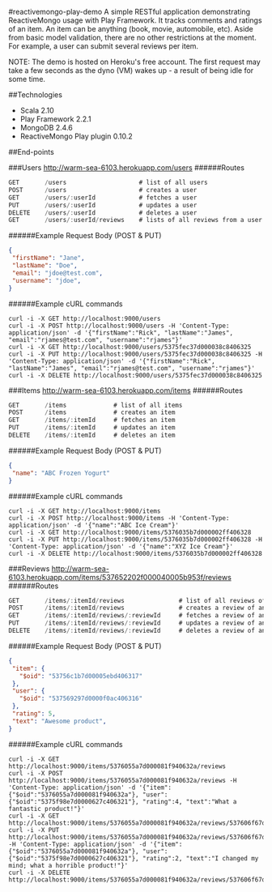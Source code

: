 #reactivemongo-play-demo
A simple RESTful application demonstrating ReactiveMongo usage with Play Framework.  It tracks comments and ratings of an item.  An item can be anything (book, movie, automobile, etc).  Aside from basic model validation, there are no other restrictions at the moment.  For example, a user can submit several reviews per item.

NOTE: The demo is hosted on Heroku's free account.  The first request may take a few seconds as the dyno (VM) wakes up - a result of being idle for some time.

##Technologies
* Scala 2.10
* Play Framework 2.2.1
* MongoDB 2.4.6
* ReactiveMongo Play plugin 0.10.2

##End-points

###Users
http://warm-sea-6103.herokuapp.com/users
######Routes
```scala
GET       /users                    # list of all users                
POST      /users                    # creates a user    
GET       /users/:userId            # fetches a user       
PUT       /users/:userId            # updates a user       
DELETE    /users/:userId            # deletes a user
GET       /users/:userId/reviews    # lists of all reviews from a user
```
######Example Request Body (POST & PUT)
```json
{
 "firstName": "Jane",
 "lastName": "Doe",
 "email": "jdoe@test.com",
 "username": "jdoe",
}
```
######Example cURL commands
```
curl -i -X GET http://localhost:9000/users
curl -i -X POST http://localhost:9000/users -H 'Content-Type: application/json' -d '{"firstName":"Rick", "lastName":"James", "email":"rjames@test.com", "username":"rjames"}'
curl -i -X GET http://localhost:9000/users/5375fec37d000038c8406325
curl -i -X PUT http://localhost:9000/users/5375fec37d000038c8406325 -H 'Content-Type: application/json' -d '{"firstName":"Rick", "lastName":"James", "email":"rjames@test.com", "username":"rjames"}'
curl -i -X DELETE http://localhost:9000/users/5375fec37d000038c8406325
```

###Items
http://warm-sea-6103.herokuapp.com/items
######Routes
```scala
GET       /items             # list of all items                
POST      /items             # creates an item    
GET       /items/:itemId     # fetches an item       
PUT       /items/:itemId     # updates an item       
DELETE    /items/:itemId     # deletes an item
```
######Example Request Body (POST & PUT)
```json
{
 "name": "ABC Frozen Yogurt"
}
```
######Example cURL commands
```
curl -i -X GET http://localhost:9000/items
curl -i -X POST http://localhost:9000/items -H 'Content-Type: application/json' -d '{"name":"ABC Ice Cream"}'
curl -i -X GET http://localhost:9000/items/5376035b7d000002ff406328
curl -i -X PUT http://localhost:9000/items/5376035b7d000002ff406328 -H 'Content-Type: application/json' -d '{"name":"XYZ Ice Cream"}'
curl -i -X DELETE http://localhost:9000/items/5376035b7d000002ff406328
```

###Reviews
http://warm-sea-6103.herokuapp.com/items/537652202f000040005b953f/reviews
######Routes
```scala
GET       /items/:itemId/reviews               # list of all reviews of an item                
POST      /items/:itemId/reviews               # creates a review of an item    
GET       /items/:itemId/reviews/:reviewId     # fetches a review of an item      
PUT       /items/:itemId/reviews/:reviewId     # updates a review of an item        
DELETE    /items/:itemId/reviews/:reviewId     # deletes a review of an item 
```
######Example Request Body (POST & PUT)
```json
{
 "item": {
   "$oid": "53756c1b7d00005ebd406317"
 },
 "user": {
   "$oid": "537569297d0000f0ac406316"
 },
 "rating": 5,
 "text": "Awesome product",
}
```
######Example cURL commands
```
curl -i -X GET http://localhost:9000/items/5376055a7d000081f940632a/reviews
curl -i -X POST http://localhost:9000/items/5376055a7d000081f940632a/reviews -H 'Content-Type: application/json' -d '{"item":{"$oid":"5376055a7d000081f940632a"}, "user":{"$oid":"5375f98e7d0000627c406321"}, "rating":4, "text":"What a fantastic product!"}'
curl -i -X GET http://localhost:9000/items/5376055a7d000081f940632a/reviews/537606f67d0000d30a40632b
curl -i -X PUT http://localhost:9000/items/5376055a7d000081f940632a/reviews/537606f67d0000d30a40632b -H 'Content-Type: application/json' -d '{"item":{"$oid":"5376055a7d000081f940632a"}, "user":{"$oid":"5375f98e7d0000627c406321"}, "rating":2, "text":"I changed my mind; what a horrible product!"}'
curl -i -X DELETE http://localhost:9000/items/5376055a7d000081f940632a/reviews/537606f67d0000d30a40632b
```
